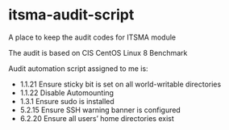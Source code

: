 # itsma-audit-script
A place to keep the audit codes for ITSMA module

The audit is based on CIS CentOS Linux 8 Benchmark

Audit automation script assigned to me is:
<ul>
  <li>1.1.21 Ensure sticky bit is set on all world-writable directories</li>
  <li>1.1.22 Disable Automounting</li>
  <li>1.3.1 Ensure sudo is installed</li>
  <li>5.2.15 Ensure SSH warning banner is configured</li>
  <li>6.2.20 Ensure all users’ home directories exist </li>
</ul>
